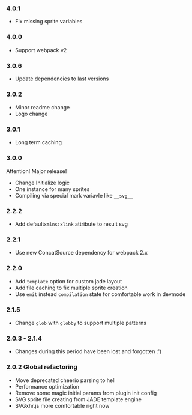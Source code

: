### 4.0.1

- Fix missing sprite variables

### 4.0.0

- Support webpack v2

### 3.0.6

- Update dependencies to last versions

### 3.0.2

- Minor readme change
- Logo change

### 3.0.1

- Long term caching

### 3.0.0

Attention! Major release!
- Change Initialize logic
- One instance for many sprites
- Compiling via special mark variavle like ```__svg__```

### 2.2.2

- Add default`xmlns:xlink` attribute to result svg

### 2.2.1

- Use new ConcatSource dependency for webpack 2.x

### 2.2.0

- Add `template` option for custom jade layout
- Add file caching to fix multiple sprite creation
- Use `emit` instead `compilation` state for comfortable work in devmode

### 2.1.5

- Change `glob` with `globby` to support multiple patterns

### 2.0.3 - 2.1.4

- Сhanges during this period have been lost and forgotten :'(

### 2.0.2 Global refactoring

- Move deprecated cheerio parsing to hell
- Performance optimization
- Remove some magic initial params from plugin init config
- SVG sprite file creating from JADE template engine
- SVGxhr.js more comfortable right now